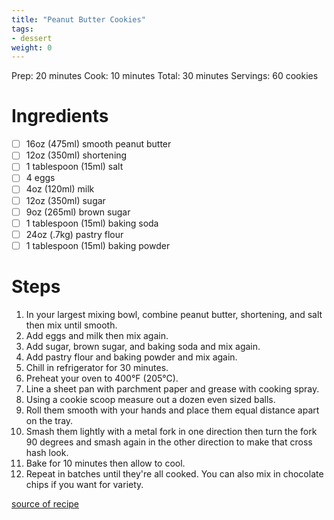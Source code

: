 ```yaml
---
title: "Peanut Butter Cookies"
tags:
- dessert
weight: 0
---
```

Prep: 20 minutes
Cook: 10 minutes
Total: 30 minutes
Servings: 60 cookies

# Ingredients
- [ ] 16oz (475ml) smooth peanut butter
- [ ] 12oz (350ml) shortening
- [ ] 1 tablespoon (15ml) salt
- [ ] 4 eggs
- [ ] 4oz (120ml) milk
- [ ] 12oz (350ml) sugar
- [ ] 9oz (265ml) brown sugar
- [ ] 1 tablespoon (15ml) baking soda
- [ ] 24oz (.7kg) pastry flour
- [ ] 1 tablespoon (15ml) baking powder

# Steps
1. In your largest mixing bowl, combine peanut butter, shortening, and salt then mix until smooth.
2. Add eggs and milk then mix again.
3. Add sugar, brown sugar, and baking soda and mix again.
4. Add pastry flour and baking powder and mix again.
5. Chill in refrigerator for 30 minutes.
6. Preheat your oven to 400°F (205°C).
7. Line a sheet pan with parchment paper and grease with cooking spray.
8. Using a cookie scoop measure out a dozen even sized balls.
9. Roll them smooth with your hands and place them equal distance apart on the tray.
10. Smash them lightly with a metal fork in one direction then turn the fork 90 degrees and smash again in the other direction to make that cross hash look.
11. Bake for 10 minutes then allow to cool.
12. Repeat in batches until they're all cooked. You can also mix in chocolate chips if you want for variety.

[source of recipe](https://justthedarnrecipe.com/bobs-peanut-butter-cookies)